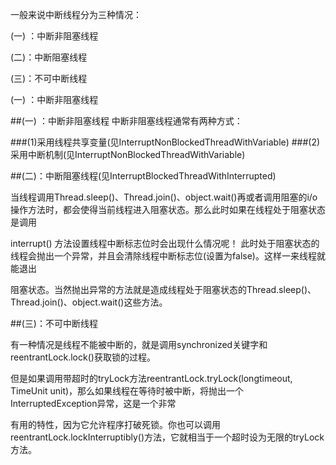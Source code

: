 一般来说中断线程分为三种情况：

(一) ：中断非阻塞线程

(二)：中断阻塞线程

(三)：不可中断线程

(一) ：中断非阻塞线程


##(一) ：中断非阻塞线程
中断非阻塞线程通常有两种方式：

###(1)采用线程共享变量(见InterruptNonBlockedThreadWithVariable)
###(2) 采用中断机制(见InterruptNonBlockedThreadWithVariable)


##(二)：中断阻塞线程(见InterruptBlockedThreadWithInterrupted)

当线程调用Thread.sleep()、Thread.join()、object.wait()再或者调用阻塞的i/o操作方法时，都会使得当前线程进入阻塞状态。那么此时如果在线程处于阻塞状态是调用

interrupt() 方法设置线程中断标志位时会出现什么情况呢！ 此时处于阻塞状态的线程会抛出一个异常，并且会清除线程中断标志位(设置为false)。这样一来线程就能退出

阻塞状态。当然抛出异常的方法就是造成线程处于阻塞状态的Thread.sleep()、Thread.join()、object.wait()这些方法。

##(三)：不可中断线程

有一种情况是线程不能被中断的，就是调用synchronized关键字和reentrantLock.lock()获取锁的过程。

但是如果调用带超时的tryLock方法reentrantLock.tryLock(longtimeout, TimeUnit unit)，那么如果线程在等待时被中断，将抛出一个InterruptedException异常，这是一个非常

有用的特性，因为它允许程序打破死锁。你也可以调用reentrantLock.lockInterruptibly()方法，它就相当于一个超时设为无限的tryLock方法。



